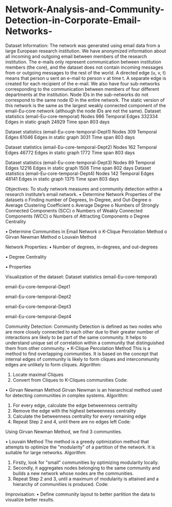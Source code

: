 # Network-Analysis-and-Community-Detection-in-Corporate-Email-Networks-

Dataset Information:
The network was generated using email data from a large European research institution. We have anonymized information about all incoming and outgoing email between members of the research institution. The e-mails only represent communication between institution members (the core), and the dataset does not contain incoming messages from or outgoing messages to the rest of the world. A directed edge (u, v, t) means that person u sent an e-mail to person v at time t. A separate edge is created for each recipient of the e-mail. We also have four sub-networks corresponding to the communication between members of four different departments at the institution. Node IDs in the sub-networks do not correspond to the same node ID in the entire network.
The static version of this network is the same as the largest weakly connected component of the email-Eu-core network (although the node IDs are not the same).
Dataset statistics (email-Eu-core-temporal)
Nodes	986
Temporal Edges	332334
Edges in static graph	24929
Time span	803 days

Dataset statistics (email-Eu-core-temporal-Dept1)
Nodes	309
Temporal Edges	61046
Edges in static graph	3031
Time span	803 days

Dataset statistics (email-Eu-core-temporal-Dept2)
Nodes	162
Temporal Edges	46772
Edges in static graph	1772
Time span	803 days

Dataset statistics (email-Eu-core-temporal-Dept3)
Nodes	89
Temporal Edges	12216
Edges in static graph	1506
Time span	802 days
Dataset statistics (email-Eu-core-temporal-Dept4)
Nodes	142
Temporal Edges	48141
Edges in static graph	1375
Time span	803 days

Objectives:
To study network measures and community detection within a research institute’s email network.
•	Determine Network Properties of the datasets 
o	Finding number of Degrees, In-Degree, and Out-Degree
o	Average Clustering Coefficient
o	Average Degree
o	Numbers of Strongly Connected Components (SCC)
o	Numbers of Weakly Connected Components (WCC)
o	Numbers of Attracting Components
o	Degree Centrality

•	Determine Communities in Email Network
o	K-Clique Percolation Method
o	Girvan Newman Method
o	Louvain Method 

Network Properties:
•	Number of degrees, in-degrees, and out-degrees

 


•	Degree Centrality

 

•	Properties

 








Visualization of the dataset:
Dataset statistics (email-Eu-core-temporal)
 
email-Eu-core-temporal-Dept1 
 

email-Eu-core-temporal-Dept2

 


email-Eu-core-temporal-Dept3
 


email-Eu-core-temporal-Dept4

 














Community Detection:
Community Detection is defined as two nodes who are more closely connected to each other due to their greater number of interactions are likely to be part of the same community.
It helps to understand unique set of correlation within a community that distinguished them from other community.
•	K-Clique Percolation Method
This is a method to find overlapping communities. It is based on the concept that internal edges of community is likely to form cliques and intercommunity edges are unlikely to form cliques.
Algorithm:
1.	Locate maximal Cliques 
2.	Convert from Cliques to K-Cliques communities
Code:
 
 
•	Girvan Newman Method
Girvan Newman is an hierarchical method used for detecting communities in complex systems.
Algorithm:
1.	For every edge, calculate the edge betweenness centrality
2.	Remove the edge with the highest betweenness centrality
3.	Calculate the betweenness centrality for every remaining edge
4.	Repeat Step 2 and 4, until there are no edges left
Code:
  
 
Using Girvan Newman Method, we find 3 communities.

•	Louvain Method
The method is a greedy optimization method that attempts to optimize the "modularity" of a partition of the network. It is suitable for large networks.
Algorithm:
1.	Firstly, look for "small" communities by optimizing modularity locally.
2.	Secondly, it aggregates nodes belonging to the same community and builds a new network whose nodes are the communities. 
3.	Repeat Step 2 and 3, until a maximum of modularity is attained and a hierarchy of communities is produced.
Code:
 
 

Improvisation:
•	Define community layout to better partition the data to visualize better results.
